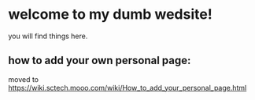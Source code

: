 # welcome to my dumb wedsite!
you will find things here.
## how to add your own personal page:
moved to https://wiki.sctech.mooo.com/wiki/How_to_add_your_personal_page.html
